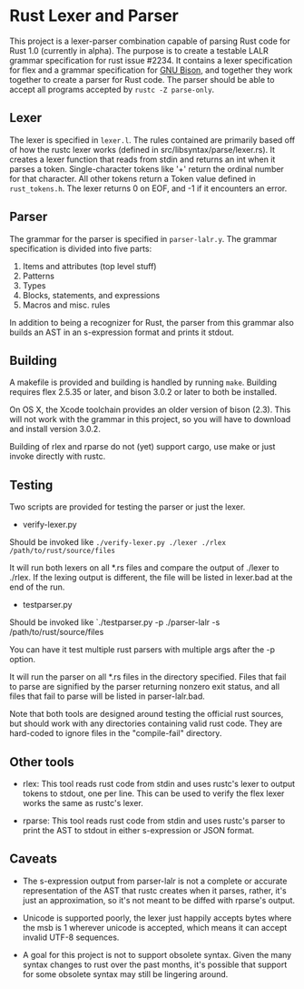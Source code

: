 # Rust Lexer and Parser

This project is a lexer-parser combination capable of parsing Rust
code for Rust 1.0 (currently in alpha). The purpose is to create a
testable LALR grammar specification for rust issue #2234. It contains
a lexer specification for flex and a grammar specification for [GNU
Bison](https://www.gnu.org/software/bison/), and together they work
together to create a parser for Rust code. The parser should be able
to accept all programs accepted by `rustc -Z parse-only`.

## Lexer

The lexer is specified in `lexer.l`. The rules contained are primarily
based off of how the rustc lexer works (defined in
src/libsyntax/parse/lexer.rs). It creates a lexer function that reads
from stdin and returns an int when it parses a token. Single-character
tokens like '+' return the ordinal number for that character. All
other tokens return a Token value defined in `rust_tokens.h`. The
lexer returns 0 on EOF, and -1 if it encounters an error.

## Parser

The grammar for the parser is specified in `parser-lalr.y`. The
grammar specification is divided into five parts:

1. Items and attributes (top level stuff)
2. Patterns
3. Types
4. Blocks, statements, and expressions
5. Macros and misc. rules

In addition to being a recognizer for Rust, the parser from this
grammar also builds an AST in an s-expression format and prints it
stdout.

## Building

A makefile is provided and building is handled by running
`make`. Building requires flex 2.5.35 or later, and bison 3.0.2 or
later to both be installed.

On OS X, the Xcode toolchain provides an older version of bison
(2.3). This will not work with the grammar in this project, so you
will have to download and install version 3.0.2.

Building of rlex and rparse do not (yet) support cargo, use make or
just invoke directly with rustc.

## Testing

Two scripts are provided for testing the parser or just the lexer.

* verify-lexer.py

Should be invoked like `./verify-lexer.py ./lexer ./rlex /path/to/rust/source/files`

It will run both lexers on all *.rs files and compare the output of
./lexer to ./rlex. If the lexing output is different, the file will be
listed in lexer.bad at the end of the run.

* testparser.py 

Should be invoked like `./testparser.py -p ./parser-lalr -s /path/to/rust/source/files

You can have it test multiple rust parsers with multiple args after
the -p option.

It will run the parser on all *.rs files in the directory
specified. Files that fail to parse are signified by the parser
returning nonzero exit status, and all files that fail to parse will
be listed in parser-lalr.bad.

Note that both tools are designed around testing the official rust
sources, but should work with any directories containing valid rust
code. They are hard-coded to ignore files in the "compile-fail"
directory.

## Other tools

* rlex: This tool reads rust code from stdin and uses rustc's lexer to
  output tokens to stdout, one per line. This can be used to verify
  the flex lexer works the same as rustc's lexer.

* rparse: This tool reads rust code from stdin and uses rustc's parser
  to print the AST to stdout in either s-expression or JSON format.

## Caveats

* The s-expression output from parser-lalr is not a complete or
  accurate representation of the AST that rustc creates when it
  parses, rather, it's just an approximation, so it's not meant to be
  diffed with rparse's output.

* Unicode is supported poorly, the lexer just happily accepts bytes
  where the msb is 1 wherever unicode is accepted, which means it can
  accept invalid UTF-8 sequences.

* A goal for this project is not to support obsolete syntax.  Given
  the many syntax changes to rust over the past months, it's possible
  that support for some obsolete syntax may still be lingering around.
